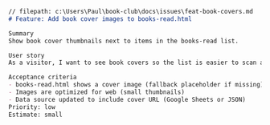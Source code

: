 ﻿```markdown
// filepath: c:\Users\Paul\book-club\docs\issues\feat-book-covers.md
# Feature: Add book cover images to books-read.html

Summary
Show book cover thumbnails next to items in the books-read list.

User story
As a visitor, I want to see book covers so the list is easier to scan and more visual.

Acceptance criteria
- books-read.html shows a cover image (fallback placeholder if missing)
- Images are optimized for web (small thumbnails)
- Data source updated to include cover URL (Google Sheets or JSON)
Priority: low
Estimate: small
```

